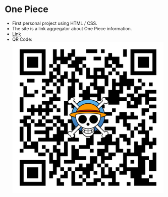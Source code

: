 # One Piece

* First personal project using HTML / CSS.
* The site is a link aggregator about One Piece information.
* [Link](https://one-piece-links.vercel.app/)
* QR Code:
![QR Code](https://github.com/Dougu77/one-piece/blob/main/qr-code.png)
